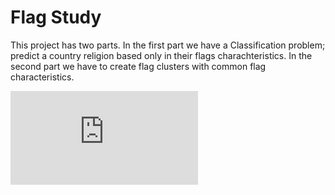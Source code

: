 # Flag Study

This project has two parts. In the first part we have a Classification problem; 
predict a country religion based only in their flags charachteristics. 
In the second part we have to create flag clusters with common flag characteristics.

![alt text](https://github.com/ggeop/Flag-Study/blob/master/Flag_Report.pdf)
